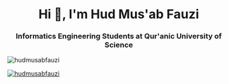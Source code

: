 <h1 align="center">Hi 👋, I'm Hud Mus'ab Fauzi</h1>
<h3 align="center">Informatics Engineering Students at Qur'anic University of Science</h3>

<p align="left"> <img src="https://komarev.com/ghpvc/?username=hudmusabfauzi&label=Profile%20views&color=0e75b6&style=flat" alt="hudmusabfauzi" /> </p>

<p align="left"> <a href="https://github.com/ryo-ma/github-profile-trophy"><img src="https://github-profile-trophy.vercel.app/?username=hudmusabfauzi" alt="hudmusabfauzi" /></a> </p>






